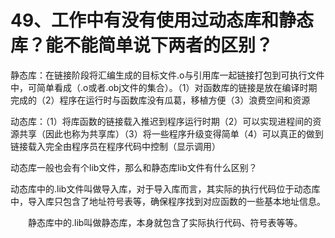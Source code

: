 # 49、工作中有没有使用过动态库和静态库？能不能简单说下两者的区别？

静态库：在链接阶段将汇编生成的目标文件.o与引用库一起链接打包到可执行文件中，可简单看成（.o或者.obj文件的集合）。（1）对函数库的链接是放在编译时期完成的（2）程序在运行时与函数库没有瓜葛，移植方便（3）浪费空间和资源

动态库：（1）将库函数的链接载入推迟到程序运行时期（2）可以实现进程间的资源共享（因此也称为共享库）（3）将一些程序升级变得简单（4）可以真正的做到链接载入完全由程序员在程序代码中控制（显示调用）

动态库一般也会有个lib文件，那么和静态库lib文件有什么区别？

动态库中的.lib文件叫做导入库，对于导入库而言，其实际的执行代码位于动态库中，导入库只包含了地址符号表等，确保程序找到对应函数的一些基本地址信息。

　　静态库中的.lib叫做静态库，本身就包含了实际执行代码、符号表等等。